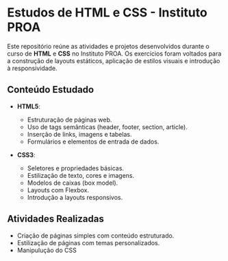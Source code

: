 # Estudos de HTML e CSS - Instituto PROA

Este repositório reúne as atividades e projetos desenvolvidos durante o curso de **HTML** e **CSS** no Instituto PROA. Os exercícios foram voltados para a construção de layouts estáticos, aplicação de estilos visuais e introdução à responsividade.

## Conteúdo Estudado

- **HTML5**:
  - Estruturação de páginas web.
  - Uso de tags semânticas (header, footer, section, article).
  - Inserção de links, imagens e tabelas.
  - Formulários e elementos de entrada de dados.

- **CSS3**:
  - Seletores e propriedades básicas.
  - Estilização de texto, cores e imagens.
  - Modelos de caixas (box model).
  - Layouts com Flexbox.
  - Introdução a layouts responsivos.

## Atividades Realizadas

- Criação de páginas simples com conteúdo estruturado.
- Estilização de páginas com temas personalizados.
- Manipulução do CSS
